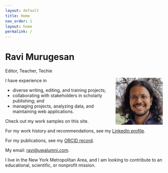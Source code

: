 ```yaml
---
layout: default
title: Home
nav_order: 1
layout: home
permalink: /
---
```


# Ravi Murugesan
<p class="fs-6 fw-300">
Editor, Teacher, Techie
</p>

<div>
  <img style="float: right; max-width: 30%; margin-left:15px;" src="ravi.jpg">

I have experience in

- diverse writing, editing, and training projects;
- collaborating with stakeholders in scholarly publishing; and
- managing projects, analyzing data, and maintaining web applications.

Check out my work samples on this site.
</div>

For my work history and recommendations, see my [LinkedIn profile](https://www.linkedin.com/in/ravimurugesan/).

For my publications, see my [ORCID record](https://orcid.org/0000-0002-1898-0559).

My email: <ravi@uwalumni.com>.

I live in the New York Metropolitan Area, and I am looking to contribute to an educational, scientific, or nonprofit mission.
